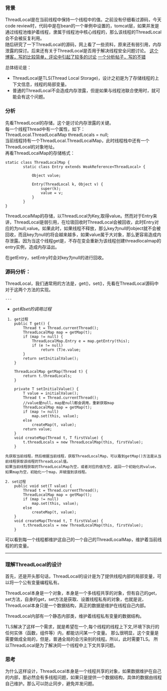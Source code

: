 ### 背景
ThreadLocal是在当前线程中保持一个线程中的值。之前没有仔细看过源码，今天code review时，代码中是在bean的一个单例中设置的，tomcat层，如果并发是通过线程池维护着线程，隶属于线程池中核心线程的，那么该线程的ThreadLocal会不会被反复利用。  
随后研究了一下ThreadLocal的源码，网上看了一些资料，原来还有弱引用，内存泄露的探讨。后来还有关于ThreadLocal是否用于解决线程安全问题讨论。
[这个博客，写的比较简单，评论中引起了较多的讨论](http://my.oschina.net/lichhao/blog/111362?p=2&temp=1470067119126)
[一个分析帖子，写的不错](http://qifuguang.me/2015/09/02/%5BJava%E5%B9%B6%E5%8F%91%E5%8C%85%E5%AD%A6%E4%B9%A0%E4%B8%83%5D%E8%A7%A3%E5%AF%86ThreadLocal/)     

总体结论是：   

* ThreadLocal是TLS(Thread Local Storage)，设计之初是为了存储线程的上下文信息，线程的局部变量。  
* 普通的ThreadLocal不会造成内存泄露，但是如果与线程池联合使用时，就可能会有这个问题。

### 分析   
先看ThreadLocal的存储，这个是讨论内存泄露的关键。    
每一个线程Thread中有一个属性，如下：  
ThreadLocal.ThreadLocalMap threadLocals = null;  
当前线程持有一个ThreadLocal.ThreadLocalMap，此时线程栈中还有一个ThreadLocal的对象地址。  
再看ThreadLocalMap的存储格式：    

```  
static class ThreadLocalMap {
        static class Entry extends WeakReference<ThreadLocal> {

            Object value;

            Entry(ThreadLocal k, Object v) {
                super(k);
                value = v;
            }
        }  
}
```  

ThreadLocalMap的存储，以ThreadLocal为Key,取得value。然而对于Entry来讲，ThreadLocal是弱引用，在垃圾回收时ThreadLocal会被回收，此时Entry对应的为null,value。如果此时，如果线程不释放，那么key为null的object就不会被回收，而且key为null的将会越来越多，如果value属于大对象，那么更容易造成内存泄露。因为当这个线程get是，不存在变会重新为该线程创建threadlocalmap的entry实例，造成内存溢出。    

在getEntry，setEntry时会对key为null的进行回收。
### 源码分析：
ThreadLocal，我们通常用的方法是，get()，set()，先看在ThreadLocal源码中对于这两个方法的实现。     
   
    ---  

* _get和set的调用过程_  

```  
 1. get过程
    public T get() {
        Thread t = Thread.currentThread();
        ThreadLocalMap map = getMap(t);
        if (map != null) {
            ThreadLocalMap.Entry e = map.getEntry(this);
            if (e != null)
                return (T)e.value;
        }
        return setInitialValue();
    }    

    ThreadLocalMap getMap(Thread t) {
        return t.threadLocals;
    }  

    private T setInitialValue() {
        T value = initialValue();
        Thread t = Thread.currentThread();
        //value是null，map是null都会调用，重新获取map
        ThreadLocalMap map = getMap(t);
        if (map != null)
            map.set(this, value);
        else
            createMap(t, value);
        return value;
    }
    void createMap(Thread t, T firstValue) {
        t.threadLocals = new ThreadLocalMap(this, firstValue);
    }  

先获取当前线程，然后根据当前线程，获取ThreadLocalMap，可以看到getMap()方法是从当前线程获取该线程的ThreadLocal值。   
如果当前线程获取的ThreadLocalMap为空，或者对应的值为空，返回一个初始化的value，如果map为空，初始化一个map，并赋值到该线程。  

2. set过程
    public void set(T value) {
        Thread t = Thread.currentThread();
        ThreadLocalMap map = getMap(t);
        if (map != null)
            map.set(this, value);
        else
            createMap(t, value);
    }   
    void createMap(Thread t, T firstValue) {
        t.threadLocals = new ThreadLocalMap(this, firstValue);
    }  

``` 
可以看到每一个线程都维护这自己的一个自己的ThreadLocalMap，维护着当前线程的的变量。  

---  
 
### 理解ThreadLocal的设计  
首先，还是开头那句话，ThreadLocal的设计是为了提供线程内部的局部变量，可以将一个公有变量编程私有。  

ThreadLocal本身是一个对象，本身是一个多线程共享的对象，但有自己的get，set方法，自身的get，set方法是获取、设置线程私有的对象，也就是说，ThreadLocal本身只是一个数据结构，真正的数据是维护在线程自己内部。  

ThreadLocal内部有一个静态内部类，维护着线程私有变量的数据结构。  

TLS解决了这样一个需求，就是希望在一个,每个线程的线程上下文,环境下执行的任何实体（函数，组件等）内，都能访问某一个变量。 那么很明显，这个变量是需要做成全局的，但是，普通全局的会污染别的线程。所以，此时需要TLS。
所以ThreadLocal是为了解决同一个线程中上下文共享问题。

### 思考
为什么这样设计，ThreadLocal本身是一个线程共享的对象，如果数据维护在自己的内部，那必然会有多线程问题，如果只是提供一个数据结构，具体的数据由线程自己维护。那么可以防止同步，避免并发问题。